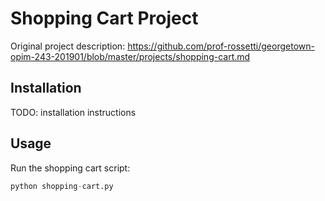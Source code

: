 # Shopping Cart Project

Original project description: https://github.com/prof-rossetti/georgetown-opim-243-201901/blob/master/projects/shopping-cart.md

## Installation

TODO: installation instructions

## Usage

Run the shopping cart script:

```py
python shopping-cart.py
```
